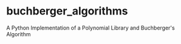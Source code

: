 buchberger_algorithms
=====================

A Python Implementation of a Polynomial Library and Buchberger's Algorithm
